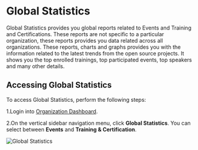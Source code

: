 # Global Statistics

Global Statistics provides you global reports related to Events and Training and Certifications. These reports are not specific to a particular organization, these reports provides you data related across all organizations. These reports, charts and graphs provides you with the information related to the latest trends from the open source projects. It shows you the top enrolled trainings, top participated events, top speakers and many other details. &#x20;

## Accessing Global Statistics&#x20;

To access Global Statistics, perform the following steps:

1.Login into [Organization Dashboard](https://organization.v2.lfx.linuxfoundation.org).&#x20;

2.On the vertical sidebar navigation menu, click **Global Statistics**. You can select between **Events** and **Training & Certification**.&#x20;

![Global Statistics](https://files.gitbook.com/v0/b/gitbook-28427.appspot.com/o/assets%2F-MgAESFs0H7zYsmTgcOZ%2F-Mi7NB69PuSAdrxSlKmE%2F-Mi7OZ-fAf5G7RvYk1Jo%2FGlobal\_Statitics.png?alt=media\&token=710f0ad4-6b12-440b-8da0-8f03356851c3)



